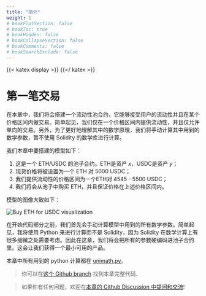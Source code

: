 ```yaml
---
title: "简介"
weight: 1
# bookFlatSection: false
# bookToc: true
# bookHidden: false
# bookCollapseSection: false
# bookComments: false
# bookSearchExclude: false
---
```


{{< katex display >}} {{</ katex >}}

# 第一笔交易

在本章中，我们将会搭建一个流动性池合约，它能够接受用户的流动性并且在某个价格区间内做交易。简单起见，我们仅在一个价格区间内提供流动性，并且仅允许单向的交易。另外，为了更好地理解其中的数学原理，我们将手动计算其中用到的数学参数，暂不使用 Solidity 的数学库进行计算。

我们本章中要搭建的模型如下：
1. 这是一个 ETH/USDC 的池子合约。ETH是资产 $x$，USDC是资产 $y$；
2. 现货价格将被设置为一个 ETH 对 5000 USDC；
3. 我们提供流动性的价格区间为一个ETH对 4545 - 5500 USDC；
4. 我们将会从池子中购买 ETH，并且保证价格在上述价格区间内。

模型的图像大致如下：


![Buy ETH for USDC visualization](/static/images/milestone_1/buy_eth_model.png)



在开始代码部分之前，我们首先会手动计算模型中用到的所有数学参数。简单起见，我将使用 Python 来进行计算而不是 Solidity，因为 Solidity 在数学计算上有很多细微之处需要考虑。因此在这章，我们将会把所有的参数硬编码进池子合约里。这会让我们获得一个最小可用的产品。

本章中所有用到的 python 计算都在 [unimath.py](https://github.com/Jeiwan/uniswapv3-code/blob/main/unimath.py)。

> 你可以在[这个 Github branch](https://github.com/Jeiwan/uniswapv3-code/tree/milestone_1) 找到本章完整代码.

> 如果你有任何问题，欢迎在[本章的 Github Discussion 中提问和交流](https://github.com/Jeiwan/uniswapv3-book/discussions/categories/milestone-1-first-swap)!

